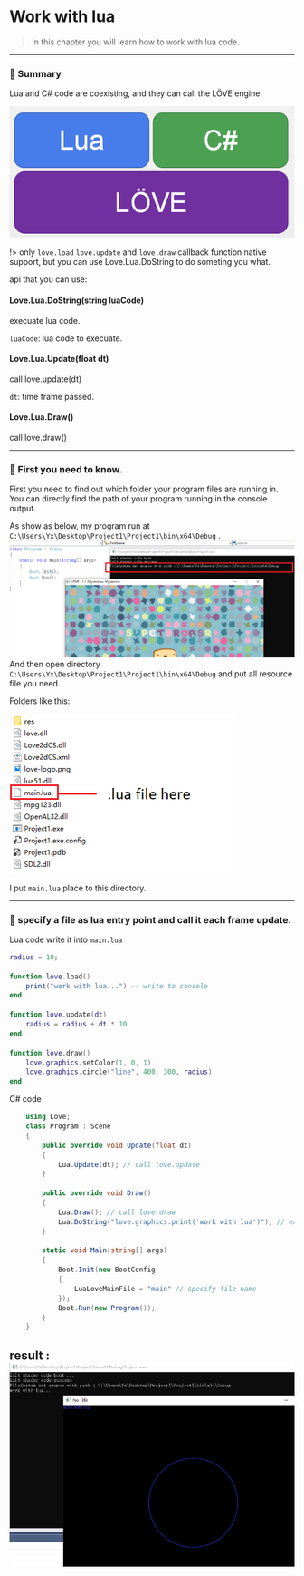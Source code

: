 # Work with lua

> In this chapter you will learn how to work with lua code.

---------
### 📜 Summary

Lua and C# code are coexisting, and they can call the LÖVE engine.

![](img/05-runtime.png)


!> only `love.load` `love.update` and `love.draw` callback function native support, but you can use Love.Lua.DoString to do someting you what.

api that you can use:

#### Love.Lua.DoString(string luaCode)
execuate lua code.

`luaCode`: lua code to execuate.

#### Love.Lua.Update(float dt)
call love.update(dt)

`dt`: time frame passed.
#### Love.Lua.Draw()
call love.draw()


---------
### 📜 First you need to know.

First you need to find out which folder your program files are running in. You can directly find the path of your program running in the console output.

As show as below, my program run at `C:\Users\Yx\Desktop\Project1\Project1\bin\x64\Debug` .
![](img/04-where.png)
And then open directory `C:\Users\Yx\Desktop\Project1\Project1\bin\x64\Debug` and put all resource file you need.

Folders like this:

![](img/05-lua-file-path.png)

I put `main.lua` place to this directory.

---------
### 📜 specify a file as lua entry point and call it each frame update.
Lua code write it into `main.lua`
```lua
radius = 10;

function love.load()
    print("work with lua...") -- write to console
end

function love.update(dt)
    radius = radius + dt * 10
end

function love.draw()
    love.graphics.setColor(1, 0, 1)
    love.graphics.circle("line", 400, 300, radius)
end
```
C# code
```C#
    using Love;
    class Program : Scene
    {
        public override void Update(float dt)
        {
            Lua.Update(dt); // call love.update
        }

        public override void Draw()
        {
            Lua.Draw(); // call love.draw
            Lua.DoString("love.graphics.print('work with lua')"); // execute lua code
        }

        static void Main(string[] args)
        {
            Boot.Init(new BootConfig
            {
                LuaLoveMainFile = "main" // specify file name
            });
            Boot.Run(new Program());
        }
    }
```

result :
![](img/05-work-with-lua.png)
---------